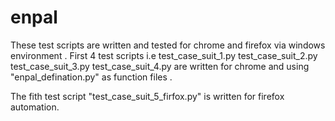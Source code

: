 # enpal
These test scripts are written and tested for chrome and firefox via windows environment . First 4 test scripts i.e 
test_case_suit_1.py
test_case_suit_2.py
test_case_suit_3.py
test_case_suit_4.py
are written for chrome and using "enpal_defination.py" as function files .

The fith test script "test_case_suit_5_firfox.py" is written for firefox automation.
